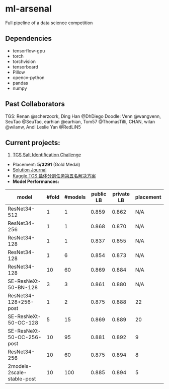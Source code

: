 # ml-arsenal
Full pipeline of a data science competition
## Dependencies
- tensorflow-gpu
- torch
- torchvision
- tensorboard
- Pillow
- opencv-python
- pandas
- numpy

## Past Collaborators

TGS: Renan @scherzocrk, Ding Han @DhDiego 
Doodle: Venn @wangvenn, SeuTao @SeuTao, earhian @earhian, Tom57 @ThomasTilli, CHAN, wilan @wilanw, Andi Leslie Yan @RedLiN5

## Current projects:

1. [TGS Salt Identification Challenge](https://www.kaggle.com/c/tgs-salt-identification-challenge/leaderboard)
- Placement: **5/3291** (Gold Medal)
- [Solution Journal](https://www.kaggle.com/c/tgs-salt-identification-challenge/discussion/69051)
- [Kaggle TGS 盐体分割任务第五名解决方案](https://zhuanlan.zhihu.com/p/47412338)
- **Model Performances:**

|model|#fold|#models|public LB|private LB|placement|
|-------------------------|-|-|-----|-----|-------|
|ResNet34-512|1|1|0.859|0.862|N/A|
|ResNet34-256|1|1|0.868|0.870|N/A|
|ResNet34-128|1|1|0.837|0.855|N/A|
|ResNet34-128|1|6|0.854|0.873|N/A|
|ResNet34-128|10|60|0.869|0.884|N/A|
|SE-ResNeXt-50-BN-128|3|3|0.861|0.880|N/A|
|ResNet34-128+256-post|1|2|0.875|0.888|22|
|SE-ResNeXt-50-OC-128|5|15|0.869|0.889|20|
|SE-ResNeXt-50-OC-256-post|10|95|0.881|0.892|9|
|ResNet34-256|10|60|0.875|0.894|8|
|2models-2scale-stable-post|10|100|0.885|0.894|5|
